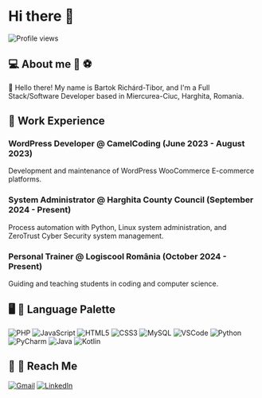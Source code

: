 # Hi there 👋

![Profile views](https://komarev.com/ghpvc/?username=BartokRichard&color=brightgreen&label=Profile+views)

## 💻 About me 🎵 ⚽

👋 Hello there! My name is Bartok Richárd-Tibor, and I'm a Full Stack/Software Developer based in Miercurea-Ciuc, Harghita, Romania.

## 💼 Work Experience

### WordPress Developer @ CamelCoding (June 2023 - August 2023)
Development and maintenance of WordPress WooCommerce E-commerce platforms.

### System Administrator @ Harghita County Council (September 2024 - Present)
Process automation with Python, Linux system administration, and ZeroTrust Cyber Security system management.

### Personal Trainer @ Logiscool România (October 2024 - Present)
Guiding and teaching students in coding and computer science.

## 🖥️ 🎨 Language Palette

![PHP](https://img.shields.io/badge/-PHP-777BB4?style=flat&logo=php&logoColor=white)
![JavaScript](https://img.shields.io/badge/-JavaScript-F7DF1E?style=flat&logo=javascript&logoColor=black)
![HTML5](https://img.shields.io/badge/-HTML5-E34F26?style=flat&logo=html5&logoColor=white)
![CSS3](https://img.shields.io/badge/-CSS3-1572B6?style=flat&logo=css3&logoColor=white)
![MySQL](https://img.shields.io/badge/-MySQL-4479A1?style=flat&logo=mysql&logoColor=white)
![VSCode](https://img.shields.io/badge/-VSCode-007ACC?style=flat&logo=visual-studio-code&logoColor=white)
![Python](https://img.shields.io/badge/-Python-3776AB?style=flat&logo=python&logoColor=white)
![PyCharm](https://img.shields.io/badge/-PyCharm-000000?style=flat&logo=pycharm&logoColor=white)
![Java](https://img.shields.io/badge/-Java-007396?style=flat&logo=java&logoColor=white)
![Kotlin](https://img.shields.io/badge/-Kotlin-0095D5?style=flat&logo=kotlin&logoColor=white)

## 💬 💬 Reach Me

[![Gmail](https://img.shields.io/badge/-Gmail-EA4335?style=flat&logo=gmail&logoColor=white)](mailto:richardbartok2002@gmail.com)
[![LinkedIn](https://img.shields.io/badge/-LinkedIn-0A66C2?style=flat&logo=linkedin&logoColor=white)](https://[www.linkedin.com/in/your-profile/](https://www.linkedin.com/in/richárd-bartok-418720288/))
